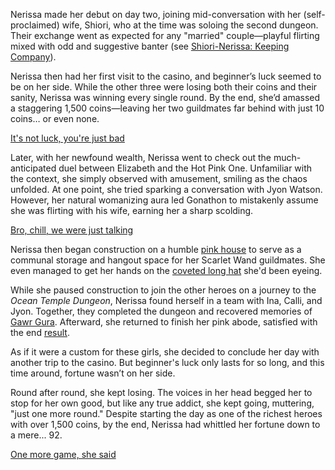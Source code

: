 Nerissa made her debut on day two, joining mid-conversation with her (self-proclaimed) wife, Shiori, who at the time was soloing the second dungeon. Their exchange went as expected for any "married" couple—playful flirting mixed with odd and suggestive banter (see [Shiori-Nerissa: Keeping Company](#edge:shiori-nerissa)).

Nerissa then had her first visit to the casino, and beginner’s luck seemed to be on her side. While the other three were losing both their coins and their sanity, Nerissa was winning every single round. By the end, she’d amassed a staggering 1,500 coins—leaving her two guildmates far behind with just 10 coins… or even none.

[It's not luck, you're just bad](#embed:https://www.youtube.com/live/nHn2JKHTyzM?t=1644)

Later, with her newfound wealth, Nerissa went to check out the much-anticipated duel between Elizabeth and the Hot Pink One. Unfamiliar with the context, she simply observed with amusement, smiling as the chaos unfolded. At one point, she tried sparking a conversation with Jyon Watson. However, her natural womanizing aura led Gonathon to mistakenly assume she was flirting with his wife, earning her a sharp scolding.

[Bro, chill, we were just talking](#embed:https://www.youtube.com/live/nHn2JKHTyzM?t=2501s)

Nerissa then began construction on a humble [pink house](https://www.youtube.com/live/nHn2JKHTyzM?feature=shared\&t=4996) to serve as a communal storage and hangout space for her Scarlet Wand guildmates. She even managed to get her hands on the [coveted long hat](https://www.youtube.com/live/nHn2JKHTyzM?feature=shared\&t=6016) she'd been eyeing.

While she paused construction to join the other heroes on a journey to the *Ocean Temple Dungeon*, Nerissa found herself in a team with Ina, Calli, and Jyon. Together, they completed the dungeon and recovered memories of [Gawr Gura](https://www.youtube.com/live/nHn2JKHTyzM?feature=shared\&t=8401). Afterward, she returned to finish her pink abode, satisfied with the end [result](https://www.youtube.com/live/nHn2JKHTyzM?feature=shared\&t=10367).

As if it were a custom for these girls, she decided to conclude her day with another trip to the casino. But beginner's luck only lasts for so long, and this time around, fortune wasn’t on her side.

Round after round, she kept losing. The voices in her head begged her to stop for her own good, but like any true addict, she kept going, muttering, "just one more round." Despite starting the day as one of the richest heroes with over 1,500 coins, by the end, Nerissa had whittled her fortune down to a mere... 92.

[One more game, she said](#embed:https://www.youtube.com/live/nHn2JKHTyzM?t=11250)
